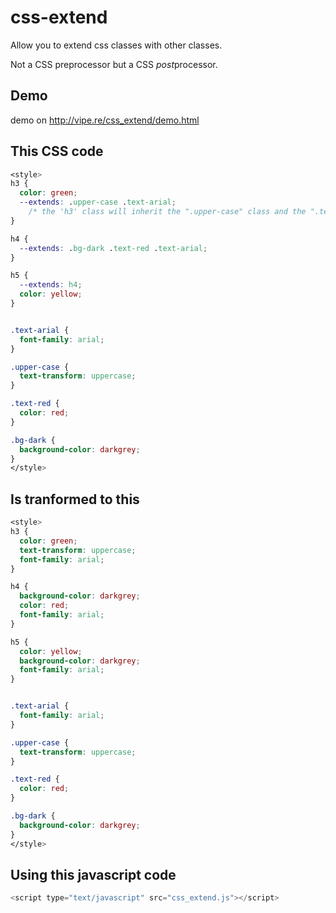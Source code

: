 # css-extend

Allow you to extend css classes with other classes.
  
Not a CSS preprocessor but a CSS *post*processor.


## Demo
demo on http://vipe.re/css_extend/demo.html


## This CSS code

```css
<style>
h3 {
  color: green;
  --extends: .upper-case .text-arial;
  	/* the 'h3' class will inherit the ".upper-case" class and the ".text-arial" class */
}

h4 {
  --extends: .bg-dark .text-red .text-arial;
}

h5 {
  --extends: h4;
  color: yellow;
}


.text-arial {
  font-family: arial;
}

.upper-case {
  text-transform: uppercase;
}

.text-red {
  color: red;
}

.bg-dark {
  background-color: darkgrey;
}
</style>
```

## Is tranformed to this

```css
<style>
h3 {
  color: green;
  text-transform: uppercase;
  font-family: arial;
}

h4 {
  background-color: darkgrey;
  color: red;
  font-family: arial;
}

h5 {
  color: yellow;
  background-color: darkgrey;
  font-family: arial;
}


.text-arial {
  font-family: arial;
}

.upper-case {
  text-transform: uppercase;
}

.text-red {
  color: red;
}

.bg-dark {
  background-color: darkgrey;
}
</style>
```


## Using this javascript code

```javascript
<script type="text/javascript" src="css_extend.js"></script>
```

